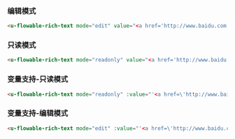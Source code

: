 ### 编辑模式

``` html
<u-flowable-rich-text mode="edit" value="<a href='http://www.baidu.com' target='_blank'>百度</a>"   ></u-flowable-rich-text>
```

### 只读模式

``` html
<u-flowable-rich-text mode="readonly" value="<a href='http://www.baidu.com' target='_blank'>百度</a>"></u-flowable-rich-text>
```

### 变量支持-只读模式

``` html
<u-flowable-rich-text mode="readonly" :value="'<a href=\'http://www.baidu.com\' target=\'_blank\'>百度</a>'"></u-flowable-rich-text>
```

### 变量支持-编辑模式

``` html
<u-flowable-rich-text mode="edit" :value="'<a href=\'http://www.baidu.com\' target=\'_blank\'>百度</a>'"></u-flowable-rich-text>
```
